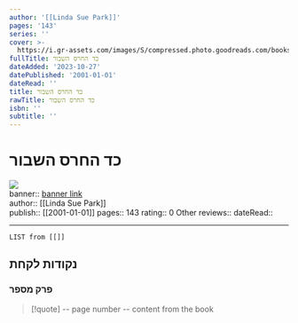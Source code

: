 ```yaml
---
author: '[[Linda Sue Park]]'
pages: '143'
series: ''
cover: >-
  https://i.gr-assets.com/images/S/compressed.photo.goodreads.com/books/1443286713l/26819969._SY475_.jpg
fullTitle: כד החרס השבור
dateAdded: '2023-10-27'
datePublished: '2001-01-01'
dateRead: ''
title: כד החרס השבור
rawTitle: כד החרס השבור
isbn: ''
subtitle: ''
---
```

# כד החרס השבור

![](https:&#x2F;&#x2F;i.gr-assets.com&#x2F;images&#x2F;S&#x2F;compressed.photo.goodreads.com&#x2F;books&#x2F;1443286713l&#x2F;26819969._SY475_.jpg)  
banner:: [banner link](https:&#x2F;&#x2F;i.gr-assets.com&#x2F;images&#x2F;S&#x2F;compressed.photo.goodreads.com&#x2F;books&#x2F;1443286713l&#x2F;26819969._SY475_.jpg)  
author:: [[Linda Sue Park]]  
publish:: [[2001-01-01]]
pages:: 143
rating:: 0 
Other reviews:: 
dateRead:: 

<hr  style="clear:both"/>



```dataview
LIST from [[]]
```

## נקודות לקחת 

### פרק מספר
> [!quote] -- page number -- 
>  content from the book




```